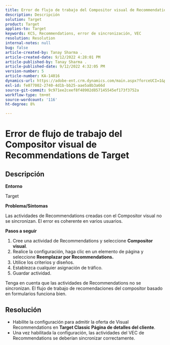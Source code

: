 ```yaml
---
title: Error de flujo de trabajo del Compositor visual de Recommendations de Target
description: Descripción
solution: Target
product: Target
applies-to: Target
keywords: KCS, Recommendations, error de sincronización, VEC
resolution: Resolution
internal-notes: null
bug: false
article-created-by: Tanay Sharma .
article-created-date: 9/12/2022 4:28:01 PM
article-published-by: Tanay Sharma .
article-published-date: 9/12/2022 4:32:05 PM
version-number: 5
article-number: KA-14016
dynamics-url: https://adobe-ent.crm.dynamics.com/main.aspx?forceUCI=1&pagetype=entityrecord&etn=knowledgearticle&id=4bbfbbd8-b732-ed11-9db1-002248086735
exl-id: fe077002-2740-4d1b-bb25-aae5a8b3a66d
source-git-commit: 9c971ee2ceef8f48902d857145545ef173f3752a
workflow-type: tm+mt
source-wordcount: '116'
ht-degree: 8%

---
```


# Error de flujo de trabajo del Compositor visual de Recommendations de Target

## Descripción


<b>Entorno</b>

Target



<b>Problema/Síntomas</b>

Las actividades de Recommendations creadas con el Compositor visual no se sincronizan. El error es coherente en varios usuarios.

<b>Pasos a seguir</b>

1. Cree una actividad de Recommendations y seleccione <b>Compositor visual</b>.
2. Realice la configuración, haga clic en un elemento de página y seleccione <b>Reemplazar por Recommendations.</b>
3. Utilice los criterios y diseños.
4. Establezca cualquier asignación de tráfico.
5. Guardar actividad.




Tenga en cuenta que las actividades de Recommendations no se sincronizan. El flujo de trabajo de recomendaciones del compositor basado en formularios funciona bien.


## Resolución


- Habilite la configuración para admitir la oferta de Visual Recommendations en <b>Target Classic </b> <b>Página de detalles del cliente</b>.
- Una vez habilitada la configuración, las actividades del VEC de Recommendations se deberían sincronizar correctamente.

